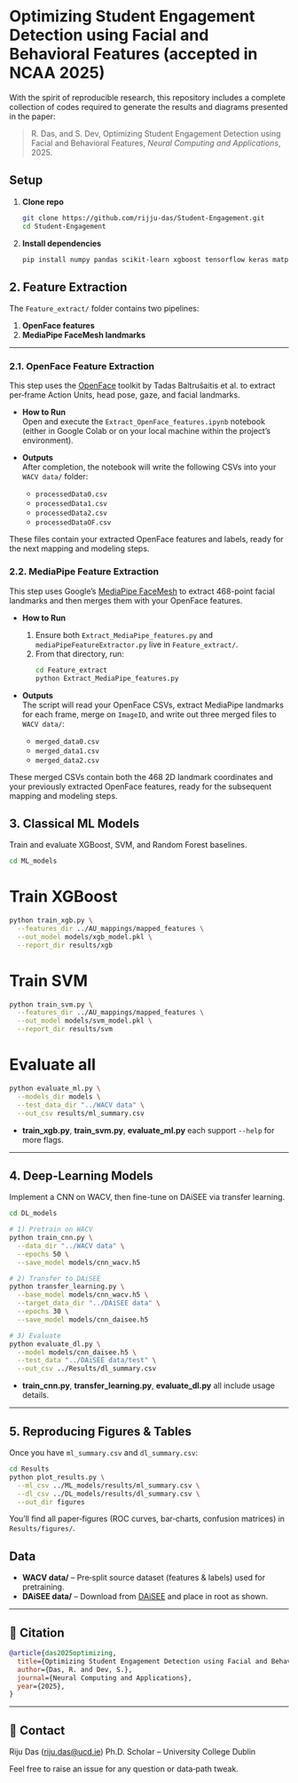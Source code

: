 # Optimizing Student Engagement Detection using Facial and Behavioral Features (accepted in NCAA 2025)

With the spirit of reproducible research, this repository includes a complete collection of codes required to generate the results and diagrams presented in the paper:

> R. Das, and S. Dev, Optimizing Student Engagement Detection using Facial and Behavioral Features, *Neural Computing and Applications*, 2025.




## Setup

1. **Clone repo**  
   ```bash
   git clone https://github.com/rijju-das/Student-Engagement.git
   cd Student-Engagement
   ```

2. **Install dependencies**

   ```bash
   pip install numpy pandas scikit-learn xgboost tensorflow keras matplotlib mediapipe
   ```

## 2. Feature Extraction

The `Feature_extract/` folder contains two pipelines:

1. **OpenFace features**  
2. **MediaPipe FaceMesh landmarks**

---

### 2.1. OpenFace Feature Extraction

This step uses the [OpenFace](https://github.com/TadasBaltrusaitis/OpenFace) toolkit by Tadas Baltrušaitis et al. to extract per‐frame Action Units, head pose, gaze, and facial landmarks.

- **How to Run**  
  Open and execute the `Extract_OpenFace_features.ipynb` notebook (either in Google Colab or on your local machine within the project’s environment).  

- **Outputs**  
  After completion, the notebook will write the following CSVs into your `WACV data/` folder:  
  - `processedData0.csv`  
  - `processedData1.csv`  
  - `processedData2.csv`  
  - `processedDataOF.csv`  

These files contain your extracted OpenFace features and labels, ready for the next mapping and modeling steps.  


### 2.2. MediaPipe Feature Extraction

This step uses Google’s [MediaPipe FaceMesh](https://github.com/google/mediapipe) to extract 468-point facial landmarks and then merges them with your OpenFace features.

- **How to Run**  
  1. Ensure both `Extract_MediaPipe_features.py` and `mediaPipeFeatureExtractor.py` live in `Feature_extract/`.  
  2. From that directory, run:
     ```bash
     cd Feature_extract
     python Extract_MediaPipe_features.py
     ```

- **Outputs**  
  The script will read your OpenFace CSVs, extract MediaPipe landmarks for each frame, merge on `ImageID`, and write out three merged files to `WACV data/`:
  - `merged_data0.csv`
  - `merged_data1.csv`
  - `merged_data2.csv`

These merged CSVs contain both the 468 2D landmark coordinates and your previously extracted OpenFace features, ready for the subsequent mapping and modeling steps.  




## 3. Classical ML Models

Train and evaluate XGBoost, SVM, and Random Forest baselines.

```bash
cd ML_models
```
# Train XGBoost
```bash
python train_xgb.py \
  --features_dir ../AU_mappings/mapped_features \
  --out_model models/xgb_model.pkl \
  --report_dir results/xgb
```
# Train SVM
```bash
python train_svm.py \
  --features_dir ../AU_mappings/mapped_features \
  --out_model models/svm_model.pkl \
  --report_dir results/svm
```
# Evaluate all
```bash
python evaluate_ml.py \
  --models_dir models \
  --test_data_dir "../WACV data" \
  --out_csv results/ml_summary.csv
```

* **train\_xgb.py**, **train\_svm.py**, **evaluate\_ml.py** each support `--help` for more flags.

---

## 4. Deep-Learning Models

Implement a CNN on WACV, then fine-tune on DAiSEE via transfer learning.

```bash
cd DL_models

# 1) Pretrain on WACV
python train_cnn.py \
  --data_dir "../WACV data" \
  --epochs 50 \
  --save_model models/cnn_wacv.h5

# 2) Transfer to DAiSEE
python transfer_learning.py \
  --base_model models/cnn_wacv.h5 \
  --target_data_dir "../DAiSEE data" \
  --epochs 30 \
  --save_model models/cnn_daisee.h5

# 3) Evaluate
python evaluate_dl.py \
  --model models/cnn_daisee.h5 \
  --test_data "../DAiSEE data/test" \
  --out_csv ../Results/dl_summary.csv
```

* **train\_cnn.py**, **transfer\_learning.py**, **evaluate\_dl.py** all include usage details.

---

## 5. Reproducing Figures & Tables

Once you have `ml_summary.csv` and `dl_summary.csv`:

```bash
cd Results
python plot_results.py \
  --ml_csv ../ML_models/results/ml_summary.csv \
  --dl_csv ../DL_models/results/dl_summary.csv \
  --out_dir figures
```

You’ll find all paper‐figures (ROC curves, bar‐charts, confusion matrices) in `Results/figures/`.


## Data

* **WACV data/** – Pre‐split source dataset (features & labels) used for pretraining.
* **DAiSEE data/** – Download from [DAiSEE](https://sites.google.com/view/daisee/) and place in root as shown.

---

## 📖 Citation

```bibtex
@article{das2025optimizing,
  title={Optimizing Student Engagement Detection using Facial and Behavioral Features},
  author={Das, R. and Dev, S.},
  journal={Neural Computing and Applications},
  year={2025},
}
```

---

## 👤 Contact

Riju Das ([riju.das@ucd.ie](mailto:riju.das@ucd.ie))
Ph.D. Scholar – University College Dublin

Feel free to raise an issue for any question or data‐path tweak.
